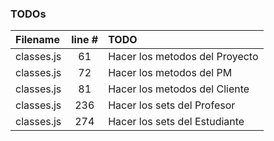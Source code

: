 ### TODOs
| Filename | line # | TODO
|:------|:------:|:------
| classes.js | 61 | Hacer los metodos del Proyecto
| classes.js | 72 | Hacer los metodos del PM
| classes.js | 81 | Hacer los metodos del Cliente
| classes.js | 236 | Hacer los sets del Profesor
| classes.js | 274 | Hacer los sets del Estudiante